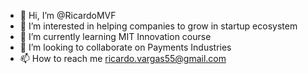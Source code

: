 - 👋 Hi, I’m @RicardoMVF
- 👀 I’m interested in helping companies to grow in startup ecosystem
- 🌱 I’m currently learning MIT Innovation course
- 💞️ I’m looking to collaborate on Payments Industries
- 📫 How to reach me ricardo.vargas55@gmail.com

<!---
RicardoMVF/RicardoMVF is a ✨ special ✨ repository because its `README.md` (this file) appears on your GitHub profile.
You can click the Preview link to take a look at your changes.
--->
